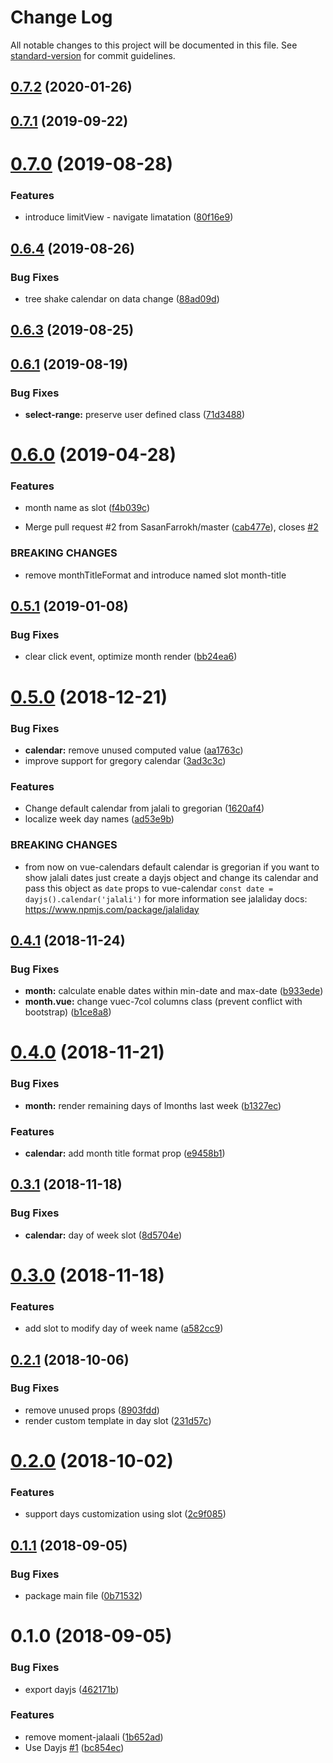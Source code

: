 # Change Log

All notable changes to this project will be documented in this file. See [standard-version](https://github.com/conventional-changelog/standard-version) for commit guidelines.

<a name="0.7.2"></a>
## [0.7.2](https://github.com/alibaba-aero/vue-calendar/compare/v0.7.1...v0.7.2) (2020-01-26)



<a name="0.7.1"></a>
## [0.7.1](https://github.com/alibaba-aero/vue-calendar/compare/v0.7.0...v0.7.1) (2019-09-22)



<a name="0.7.0"></a>
# [0.7.0](https://github.com/alibaba-aero/vue-calendar/compare/v0.6.4...v0.7.0) (2019-08-28)


### Features

* introduce limitView - navigate limatation ([80f16e9](https://github.com/alibaba-aero/vue-calendar/commit/80f16e9))



<a name="0.6.4"></a>
## [0.6.4](https://github.com/alibaba-aero/vue-calendar/compare/v0.6.3...v0.6.4) (2019-08-26)


### Bug Fixes

* tree shake calendar on data change ([88ad09d](https://github.com/alibaba-aero/vue-calendar/commit/88ad09d))



<a name="0.6.3"></a>
## [0.6.3](https://github.com/alibaba-aero/vue-calendar/compare/v0.6.2...v0.6.3) (2019-08-25)



<a name="0.6.1"></a>
## [0.6.1](https://github.com/alibaba-aero/vue-calendar/compare/v0.6.0...v0.6.1) (2019-08-19)


### Bug Fixes

* **select-range:** preserve user defined class ([71d3488](https://github.com/alibaba-aero/vue-calendar/commit/71d3488))



<a name="0.6.0"></a>
# [0.6.0](https://github.com/alibaba-aero/vue-calendar/compare/v0.5.1...v0.6.0) (2019-04-28)


### Features

* month name as slot ([f4b039c](https://github.com/alibaba-aero/vue-calendar/commit/f4b039c))


* Merge pull request #2 from SasanFarrokh/master ([cab477e](https://github.com/alibaba-aero/vue-calendar/commit/cab477e)), closes [#2](https://github.com/alibaba-aero/vue-calendar/issues/2)


### BREAKING CHANGES

* remove monthTitleFormat and introduce named slot month-title



<a name="0.5.1"></a>
## [0.5.1](https://github.com/alibaba-aero/vue-calendar/compare/v0.5.0...v0.5.1) (2019-01-08)


### Bug Fixes

* clear click event, optimize month render ([bb24ea6](https://github.com/alibaba-aero/vue-calendar/commit/bb24ea6))



<a name="0.5.0"></a>
# [0.5.0](https://github.com/alibaba-aero/vue-calendar/compare/v0.4.1...v0.5.0) (2018-12-21)


### Bug Fixes

* **calendar:** remove unused computed value ([aa1763c](https://github.com/alibaba-aero/vue-calendar/commit/aa1763c))
* improve support for gregory calendar ([3ad3c3c](https://github.com/alibaba-aero/vue-calendar/commit/3ad3c3c))


### Features

* Change default calendar from jalali to gregorian ([1620af4](https://github.com/alibaba-aero/vue-calendar/commit/1620af4))
* localize week day names ([ad53e9b](https://github.com/alibaba-aero/vue-calendar/commit/ad53e9b))


### BREAKING CHANGES

* from now on vue-calendars default calendar is gregorian
if you want to show jalali dates just create a dayjs object and change its calendar
and pass this object as `date` props to vue-calendar
`const date = dayjs().calendar('jalali')`
for more information see jalaliday docs:
https://www.npmjs.com/package/jalaliday



<a name="0.4.1"></a>
## [0.4.1](https://github.com/alibaba-aero/vue-calendar/compare/v0.4.0...v0.4.1) (2018-11-24)


### Bug Fixes

* **month:** calculate enable dates within min-date and max-date ([b933ede](https://github.com/alibaba-aero/vue-calendar/commit/b933ede))
* **month.vue:** change vuec-7col columns class (prevent conflict with bootstrap) ([b1ce8a8](https://github.com/alibaba-aero/vue-calendar/commit/b1ce8a8))



<a name="0.4.0"></a>
# [0.4.0](https://github.com/alibaba-aero/vue-calendar/compare/v0.3.1...v0.4.0) (2018-11-21)


### Bug Fixes

* **month:** render remaining days of lmonths last week ([b1327ec](https://github.com/alibaba-aero/vue-calendar/commit/b1327ec))


### Features

* **calendar:** add month title format prop ([e9458b1](https://github.com/alibaba-aero/vue-calendar/commit/e9458b1))



<a name="0.3.1"></a>
## [0.3.1](https://github.com/alibaba-aero/vue-calendar/compare/v0.3.0...v0.3.1) (2018-11-18)


### Bug Fixes

* **calendar:** day of week slot ([8d5704e](https://github.com/alibaba-aero/vue-calendar/commit/8d5704e))



<a name="0.3.0"></a>
# [0.3.0](https://github.com/alibaba-aero/vue-calendar/compare/v0.2.2...v0.3.0) (2018-11-18)


### Features

* add slot to modify day of week name ([a582cc9](https://github.com/alibaba-aero/vue-calendar/commit/a582cc9))



<a name="0.2.1"></a>
## [0.2.1](https://github.com/alibaba-aero/vue-calendar/compare/v0.2.0...v0.2.1) (2018-10-06)


### Bug Fixes

* remove unused props ([8903fdd](https://github.com/alibaba-aero/vue-calendar/commit/8903fdd))
* render custom template in day slot ([231d57c](https://github.com/alibaba-aero/vue-calendar/commit/231d57c))



<a name="0.2.0"></a>
# [0.2.0](https://github.com/alibaba-aero/vue-calendar/compare/v0.1.1...v0.2.0) (2018-10-02)


### Features

* support days customization using slot ([2c9f085](https://github.com/alibaba-aero/vue-calendar/commit/2c9f085))



<a name="0.1.1"></a>
## [0.1.1](https://github.com/alibaba-aero/vue-calendar/compare/v0.1.0...v0.1.1) (2018-09-05)


### Bug Fixes

* package main file ([0b71532](https://github.com/alibaba-aero/vue-calendar/commit/0b71532))



<a name="0.1.0"></a>
# 0.1.0 (2018-09-05)


### Bug Fixes

* export dayjs ([462171b](https://github.com/alibaba-aero/vue-calendar/commit/462171b))


### Features

* remove moment-jalaali ([1b652ad](https://github.com/alibaba-aero/vue-calendar/commit/1b652ad))
* Use Dayjs [#1](https://github.com/alibaba-aero/vue-calendar/issues/1) ([bc854ec](https://github.com/alibaba-aero/vue-calendar/commit/bc854ec))
